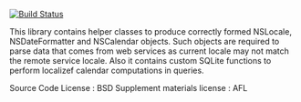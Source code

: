[![Build Status](https://secure.travis-ci.org/dodikk/ESLocale.png?branch=master)](http://travis-ci.org/dodikk/ESLocale)

This library contains helper classes to produce correctly formed NSLocale, NSDateFormatter and NSCalendar objects. Such objects are required to parse data that comes from web services as current locale may not match the remote service locale.
Also it contains custom SQLite functions to perform localizef calendar computations in queries.

Source Code License          : BSD
Supplement materials license : AFL
